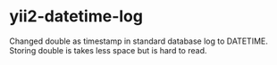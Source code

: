 # yii2-datetime-log
Changed double as timestamp in standard database log to DATETIME.
Storing double is takes less space but is hard to read.
